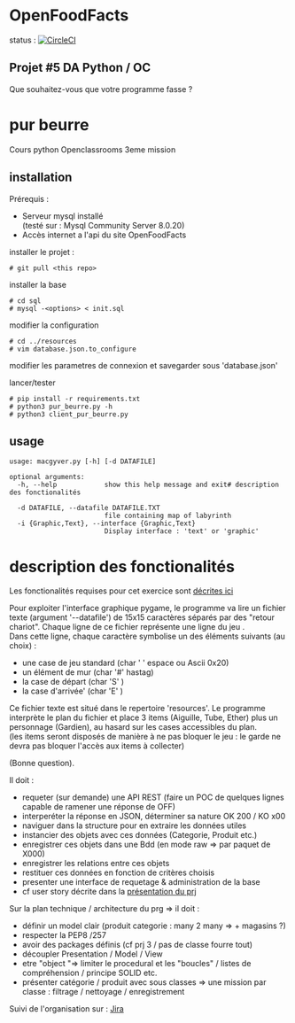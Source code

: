 # OpenFoodFacts

status : [![CircleCI](https://circleci.com/gh/jean-charles-gibier/OpenFoodFacts.svg?style=shield)](https://app.circleci.com/pipelines/github/jean-charles-gibier/OpenFoodFacts)

## Projet #5 DA Python / OC
 Que souhaitez-vous que votre programme fasse ?


# pur beurre
Cours python Openclassrooms 3eme mission

## installation

Prérequis : 
- Serveur mysql installé<br>
(testé sur : Mysql Community Server 8.0.20)
- Accès internet a l'api du site OpenFoodFacts

installer le projet :
````
# git pull <this repo>
````
installer la base
````
# cd sql
# mysql -<options> < init.sql
````
modifier la configuration
````
# cd ../resources
# vim database.json.to_configure
````
modifier les parametres de connexion et savegarder sous 'database.json'


lancer/tester
````
# pip install -r requirements.txt
# python3 pur_beurre.py -h
# python3 client_pur_beurre.py 
````




## usage
````
usage: macgyver.py [-h] [-d DATAFILE]

optional arguments:
  -h, --help            show this help message and exit# description des fonctionalités

  -d DATAFILE, --datafile DATAFILE.TXT
                        file containing map of labyrinth
  -i {Graphic,Text}, --interface {Graphic,Text}
                        Display interface : 'text' or 'graphic'
````
# description des fonctionalités
Les fonctionalités requises pour cet exercice sont [décrites ici](https://openclassrooms.com/fr/projects/156/assignment)

Pour exploiter l'interface graphique pygame, le programme va lire un fichier texte (argument '--datafile') 
de 15x15 caractères séparés par des "retour chariot". Chaque ligne de ce fichier représente une ligne du jeu .<br>
Dans cette ligne, chaque caractère symbolise un des éléments suivants (au choix) :
- une case de jeu standard (char ' ' espace ou Ascii 0x20)
- un élément de mur (char '#' hastag)
- la case de départ (char 'S' )
- la case d'arrivée' (char 'E' )

Ce fichier texte est situé dans le repertoire 'resources'.
Le programme interprète le plan du fichier et place 3 items (Aiguille, Tube, Ether) plus un personnage (Gardien), au hasard sur les cases accessibles du plan.<br>
(les items seront disposés de manière à ne pas bloquer le jeu : le garde ne devra pas bloquer l'accès aux items à collecter)

(Bonne question).

Il doit :
- requeter (sur demande) une API REST (faire un POC de quelques lignes capable de ramener une réponse de OFF)
- interperéter la réponse en JSON, déterminer sa nature OK 200 / KO x00
- naviguer dans la structure pour en extraire les données utiles
- instancier des objets avec ces données (Categorie, Produit etc.)
- enregistrer ces objets dans une Bdd (en mode raw => par paquet de X000)
- enregistrer les relations entre ces objets
- restituer ces données en fonction de critères choisis
- presenter une interface de requetage & administration de la base 
- cf user story décrite dans la [présentation du prj](https://openclassrooms.com/fr/projects/157/assignment) 

Sur la plan technique / architecture du prg 
=> il doit :
- définir un model clair (produit categorie : many 2 many  => + magasins ?) 
- respecter la PEP8 /257
- avoir des packages définis (cf prj 3 / pas de classe fourre tout)
- découpler Presentation  / Model / View 
- etre "object "=> limiter le procedural et les "boucles" / listes de compréhension / principe SOLID etc.
- présenter catégorie / produit avec sous classes => une mission par classe : filtrage / nettoyage / enregistrement 

Suivi de l'organisation sur :
[ Jira ](https://jcgibierscompany.atlassian.net/jira/software/projects/CO/boards/2)
